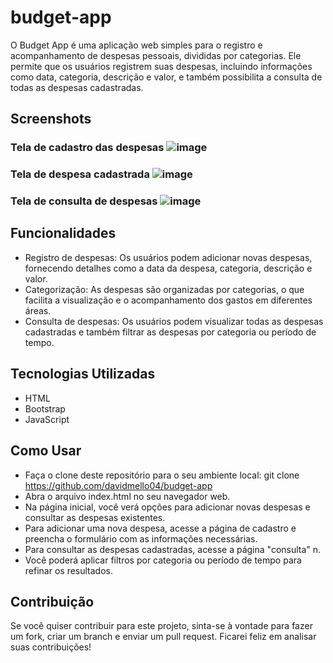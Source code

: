 # budget-app
O Budget App é uma aplicação web simples para o registro e acompanhamento de despesas pessoais, divididas por categorias. Ele permite que os usuários registrem suas despesas, incluindo informações como data, categoria, descrição e valor, e também possibilita a consulta de todas as despesas cadastradas.

## Screenshots
### Tela de cadastro das despesas ![image](https://github.com/davidmello04/budget-app/assets/102268159/78523f5f-c0d6-4f98-b3b4-38e9fbaab0d4)
### Tela de despesa cadastrada ![image](https://github.com/davidmello04/budget-app/assets/102268159/85a98914-cdb7-45a6-9b2d-b7c04d45b328)
### Tela de consulta de despesas ![image](https://github.com/davidmello04/budget-app/assets/102268159/cdfb77ba-48c1-4de6-9bb9-f9ac4a839ec3)


## Funcionalidades

* Registro de despesas: Os usuários podem adicionar novas despesas, fornecendo detalhes como a data da despesa, categoria, descrição e valor.
* Categorização: As despesas são organizadas por categorias, o que facilita a visualização e o acompanhamento dos gastos em diferentes áreas.
* Consulta de despesas: Os usuários podem visualizar todas as despesas cadastradas e também filtrar as despesas por categoria ou período de tempo.


## Tecnologias Utilizadas
 
* HTML
* Bootstrap
* JavaScript


## Como Usar
* Faça o clone deste repositório para o seu ambiente local: git clone https://github.com/davidmello04/budget-app
* Abra o arquivo index.html no seu navegador web.
* Na página inicial, você verá opções para adicionar novas despesas e consultar as despesas existentes.
* Para adicionar uma nova despesa, acesse a página de cadastro e preencha o formulário com as informações necessárias.
* Para consultar as despesas cadastradas, acesse a página "consulta" n.
* Você poderá aplicar filtros por categoria ou período de tempo para refinar os resultados.


## Contribuição
Se você quiser contribuir para este projeto, sinta-se à vontade para fazer um fork, criar um branch e enviar um pull request. Ficarei feliz em analisar suas contribuições!
